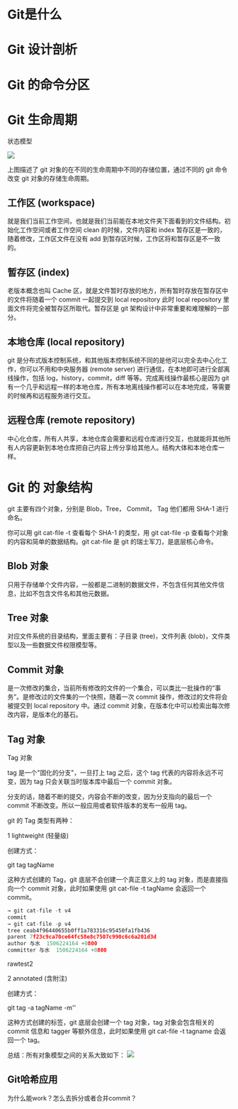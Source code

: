# Git是什么

# Git 设计剖析

# Git 的命令分区

# Git 生命周期

状态模型

![](https://pic1.zhimg.com/v2-e9edaef2103785c164876ff8b19b45ac_1440w.png)

上图描述了 git 对象的在不同的生命周期中不同的存储位置，通过不同的 git 命令改变 git 对象的存储生命周期。


## 工作区 (workspace)

就是我们当前工作空间，也就是我们当前能在本地文件夹下面看到的文件结构。初始化工作空间或者工作空间 clean 的时候，文件内容和 index 暂存区是一致的，随着修改，工作区文件在没有 add 到暂存区时候，工作区将和暂存区是不一致的。

## 暂存区 (index)

老版本概念也叫 Cache 区，就是文件暂时存放的地方，所有暂时存放在暂存区中的文件将随着一个 commit 一起提交到 local repository 此时 local repository 里面文件将完全被暂存区所取代。暂存区是 git 架构设计中非常重要和难理解的一部分。


## 本地仓库 (local repository)

git 是分布式版本控制系统，和其他版本控制系统不同的是他可以完全去中心化工作，你可以不用和中央服务器 (remote server) 进行通信，在本地即可进行全部离线操作，包括 log，history，commit，diff 等等。完成离线操作最核心是因为 git 有一个几乎和远程一样的本地仓库，所有本地离线操作都可以在本地完成，等需要的时候再和远程服务进行交互。


## 远程仓库 (remote repository)

中心化仓库，所有人共享，本地仓库会需要和远程仓库进行交互，也就能将其他所有人内容更新到本地仓库把自己内容上传分享给其他人。结构大体和本地仓库一样。

# Git 的 对象结构

git 主要有四个对象，分别是 Blob，Tree， Commit， Tag 他们都用 SHA-1 进行命名。

你可以用 git cat-file -t 查看每个 SHA-1 的类型，用 git cat-file -p 查看每个对象的内容和简单的数据结构。git cat-file 是 git 的瑞士军刀，是底层核心命令。

## Blob 对象

只用于存储单个文件内容，一般都是二进制的数据文件，不包含任何其他文件信息，比如不包含文件名和其他元数据。

## Tree 对象

对应文件系统的目录结构，里面主要有：子目录 (tree)，文件列表 (blob)，文件类型以及一些数据文件权限模型等。

## Commit 对象

是一次修改的集合，当前所有修改的文件的一个集合，可以类比一批操作的“事务”。是修改过的文件集的一个快照，随着一次 commit 操作，修改过的文件将会被提交到 local repository 中。通过 commit 对象，在版本化中可以检索出每次修改内容，是版本化的基石。

## Tag 对象

Tag 对象

tag 是一个"固化的分支"，一旦打上 tag 之后，这个 tag 代表的内容将永远不可变，因为 tag 只会关联当时版本库中最后一个 commit 对象。

分支的话，随着不断的提交，内容会不断的改变，因为分支指向的最后一个 commit 不断改变。所以一般应用或者软件版本的发布一般用 tag。

git 的 Tag 类型有两种：

1 lightweight (轻量级)

创建方式：

git tag tagName

这种方式创建的 Tag，git 底层不会创建一个真正意义上的 tag 对象，而是直接指向一个 commit 对象，此时如果使用 git cat-file -t tagName 会返回一个 commit。
```go
→ git cat-file -t v4
commit
→ git cat-file -p v4
tree ceab4f96440655b0ff1a783316c95450fa1fb436
parent 7f23c9ca70ce64fc58e8c7507c990c6c6a201d3d
author 与水  1506224164 +0800
committer 与水  1506224164 +0800
```
rawtest2

2 annotated (含附注)

创建方式：

git tag -a tagName -m''

这种方式创建的标签，git 底层会创建一个 tag 对象，tag 对象会包含相关的 commit 信息和 tagger 等额外信息，此时如果使用 git cat-file -t tagname 会返回一个 tag。

总结：所有对象模型之间的关系大致如下：
![](https://pic1.zhimg.com/v2-d7113216a59f7fe01179b11d20e02814_1440w.png)

## Git哈希应用
为什么能work？怎么去拆分或者合并commit？ 
